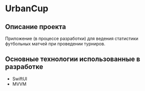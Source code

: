 #  UrbanCup 

## Описание проекта

Приложение (в процессе разработки) для ведения статистики футбольных матчей при проведении турниров.

## Основные технологии использованные в разработке


* SwiftUI
* MVVM
